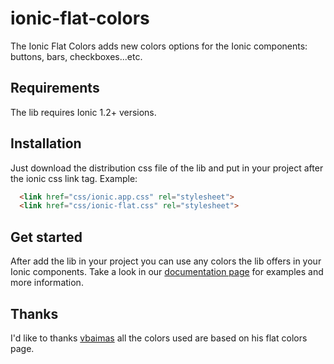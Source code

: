 # ionic-flat-colors

The Ionic Flat Colors adds new colors options for the Ionic components: buttons, bars, checkboxes...etc.

## Requirements

The lib requires Ionic 1.2+ versions.

## Installation

Just download the distribution css file of the lib and put in your project after the
ionic css link tag. Example: 
```html
  <link href="css/ionic.app.css" rel="stylesheet">
  <link href="css/ionic-flat.css" rel="stylesheet">
```

## Get started

After add the lib in your project you can use any colors the lib offers in
your Ionic components. Take a look in our [documentation page](http://matheusrocha89.github.io/ionic-flat-colors) for examples and more information.

## Thanks

I'd like to thanks [vbaimas](http://www.vbaimas.com/) all the colors used
are based on his flat colors page.
